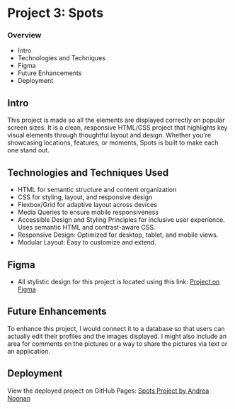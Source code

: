 # Project 3: Spots

### Overview

- Intro
- Technologies and Techniques
- Figma
- Future Enhancements
- Deployment

## Intro

This project is made so all the elements are displayed correctly on popular screen sizes. It is a clean, responsive HTML/CSS project that highlights key visual elements through thoughtful layout and design. Whether you're showcasing locations, features, or moments, Spots is built to make each one stand out.

## Technologies and Techniques Used

- HTML for semantic structure and content organization
- CSS for styling, layout, and responsive design
- Flexbox/Grid for adaptive layout across devices
- Media Queries to ensure mobile responsiveness
- Accessible Design and Styling Principles for inclusive user experience. Uses semantic HTML and contrast-aware CSS.
- Responsive Design: Optimized for desktop, tablet, and mobile views.
- Modular Layout: Easy to customize and extend.

## Figma

- All stylistic design for this project is located using this link: [Project on Figma](https://www.figma.com/file/BBNm2bC3lj8QQMHlnqRsga/Sprint-3-Project-%E2%80%94-Spots?type=design&node-id=2%3A60&mode=design&t=afgNFybdorZO6cQo-1)

## Future Enhancements

To enhance this project, I would connect it to a database so that users can actually edit their profiles and the images displayed. I might also include an area for comments on the pictures or a way to share the pictures via text or an application.

## Deployment

View the deployed project on GitHub Pages: [Spots Project by Andrea Noonan](https://andrean910.github.io/se_project_spots)
